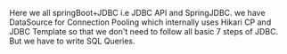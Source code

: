 Here we all springBoot+JDBC i.e JDBC API and SpringJDBC.
we have DataSource for Connection Pooling which internally uses Hikari CP and
JDBC Template so that we don't need to follow all basic 7 steps of JDBC. 
But we have to write SQL Queries.

